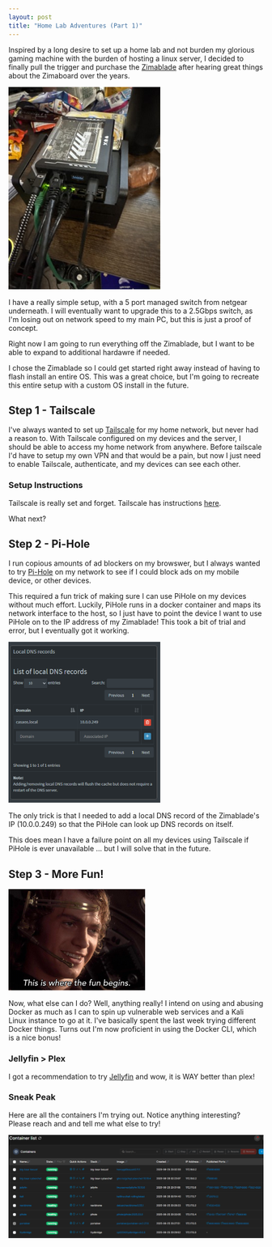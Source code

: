 ```yaml
---
layout: post
title: "Home Lab Adventures (Part 1)"
---
```


Inspired by a long desire to set up a home lab and not burden my glorious gaming machine with the burden of hosting a linux server, I decided to finally pull the trigger and purchase the [Zimablade](https://shop.zimaspace.com/products/zimablade-single-board-server-for-cyber-native) after hearing great things about the Zimaboard over the years.

![Zimablade on my desk with a lot of snacks](/assets/images/20250623_183414304_iOS.jpg)

I have a really simple setup, with a 5 port managed switch from netgear underneath. I will eventually want to upgrade this to a 2.5Gbps switch, as I'm losing out on network speed to my main PC, but this is just a proof of concept.

Right now I am going to run everything off the Zimablade, but I want to be able to expand to additional hardawre if needed.

I chose the Zimablade so I could get started right away instead of having to flash install an entire OS. This was a great choice, but I'm going to recreate this entire setup with a custom OS install in the future.

## Step 1 - Tailscale

I've always wanted to set up [Tailscale](https://www.tailscale.com) for my home network, but never had a reason to. With Tailscale configured on my devices and the server, I should be able to access my home network from anywhere. Before tailscale I'd have to setup my own VPN and that would be a pain, but now I just need to enable Tailscale, authenticate, and my devices can see each other.

### Setup Instructions

Tailscale is really set and forget. Tailscale has instructions [here](https://tailscale.com/kb/1347/installation).

What next?

## Step 2 - Pi-Hole

I run copious amounts of ad blockers on my browswer, but I always wanted to try [Pi-Hole](https://pi-hole.net/) on my network to see if I could block ads on my mobile device, or other devices.

This required a fun trick of making sure I can use PiHole on my devices without much effort. Luckily, PiHole runs in a docker container and maps its network interface to the host, so I just have to point the device I want to use PiHole on to the IP address of my Zimablade! This took a bit of trial and error, but I eventually got it working.

![local dns](/assets/images/localdns.png)

The only trick is that I needed to add a local DNS record of the Zimablade's IP (10.0.0.249) so that the PiHole can look up DNS records on itself.

This does mean I have a failure point on all my devices using Tailscale if PiHole is ever unavailable ... but I will solve that in the future.

## Step 3 - More Fun!

![Here's Where the Fun Begins](/assets/images/hereswherethefunbegins.png)

Now, what else can I do? Well, anything really! I intend on using and abusing Docker as much as I can to spin up vulnerable web services and a Kali Linux instance to go at it. I've basically spent the last week trying different Docker things. Turns out I'm now proficient in using the Docker CLI, which is a nice bonus!

### Jellyfin > Plex

I got a recommendation to try [Jellyfin](https://jellyfin.org/) and wow, it is WAY better than plex!

### Sneak Peak

Here are all the containers I'm trying out. Notice anything interesting? Please reach and and tell me what else to try!

![my containers](/assets/images/mycontainers.png)
